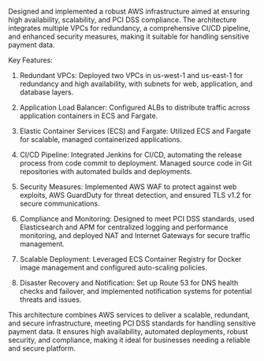 

Designed and implemented a robust AWS infrastructure aimed at ensuring high availability, scalability, and PCI DSS compliance. The architecture integrates multiple VPCs for redundancy, a comprehensive CI/CD pipeline, and enhanced security measures, making it suitable for handling sensitive payment data.

Key Features:

1. Redundant VPCs: Deployed two VPCs in us-west-1 and us-east-1 for redundancy and high availability, with subnets for web, application, and database layers.

2. Application Load Balancer: Configured ALBs to distribute traffic across application containers in ECS and Fargate.

3. Elastic Container Services (ECS) and Fargate: Utilized ECS and Fargate for scalable, managed containerized applications.

4. CI/CD Pipeline: Integrated Jenkins for CI/CD, automating the release process from code commit to deployment. Managed source code in Git repositories with automated builds and deployments.

5. Security Measures: Implemented AWS WAF to protect against web exploits, AWS GuardDuty for threat detection, and ensured TLS v1.2 for secure communications.

6. Compliance and Monitoring: Designed to meet PCI DSS standards, used Elasticsearch and APM for centralized logging and performance monitoring, and deployed NAT and Internet Gateways for secure traffic management.

7. Scalable Deployment: Leveraged ECS Container Registry for Docker image management and configured auto-scaling policies.

8. Disaster Recovery and Notification: Set up Route 53 for DNS health checks and failover, and implemented notification systems for potential threats and issues.

This architecture combines AWS services to deliver a scalable, redundant, and secure infrastructure, meeting PCI DSS standards for handling sensitive payment data. It ensures high availability, automated deployments, robust security, and compliance, making it ideal for businesses needing a reliable and secure platform.
